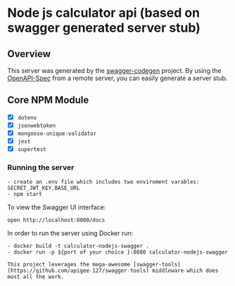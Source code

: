 # Node js calculator api (based on swagger generated server stub)

## Overview

This server was generated by the [swagger-codegen](https://github.com/swagger-api/swagger-codegen) project. By using the [OpenAPI-Spec](https://github.com/OAI/OpenAPI-Specification) from a remote server, you can easily generate a server stub.

## Core NPM Module

- [x] `dotenv`
- [x] `jsonwebtoken`
- [x] `mongoose-unique-validator`
- [x] `jest`
- [x] `supertest`

### Running the server

```
- create an .env file which includes two enviroment varables: SECRET_JWT_KEY,BASE_URL
- npm start
```

To view the Swagger UI interface:

```
open http://localhost:8080/docs
```

In order to run the server using Docker
run:

```
- docker build -t calculator-nodejs-swagger .
- docker run -p ${port of your choice }:8080 calculator-nodejs-swagger
```

```
This project leverages the mega-awesome [swagger-tools](https://github.com/apigee-127/swagger-tools) middleware which does most all the work.
```
